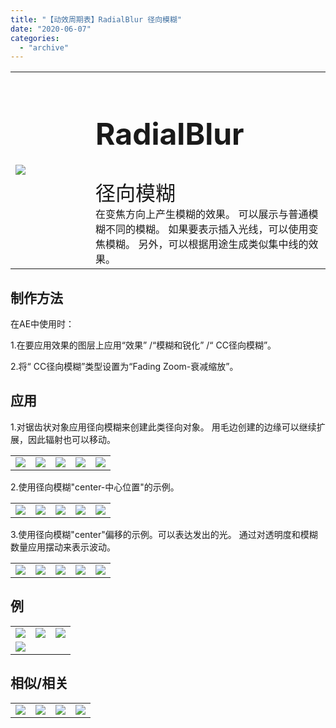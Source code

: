 ```yaml
---
title: "【动效周期表】RadialBlur 径向模糊"
date: "2020-06-07"
categories: 
  - "archive"
---
```


<table style="border-collapse: collapse; width: 100%;"><tbody class="table1"><tr><td style="width: 25.4125%;"><img src="https://mir.yuelili.com/user/AE/mg/foxcodex/RadialBlur.gif"></td><td style="width: 93.8898%;"><h2 style="font-size: 36pt;">RadialBlur</h2><div></div><span style="font-size: 24pt;">径向模糊</span><div></div>在变焦方向上产生模糊的效果。 可以展示与普通模糊不同的模糊。 如果要表示插入光线，可以使用变焦模糊。 另外，可以根据用途生成类似集中线的效果。</td></tr></tbody></table>

## 制作方法

在AE中使用时：

1.在要应用效果的图层上应用“效果” /“模糊和锐化” /“ CC径向模糊”。

2.将“ CC径向模糊”类型设置为“Fading Zoom-衰减缩放”。

## 应用

1.对锯齿状对象应用径向模糊来创建此类径向对象。 用毛边创建的边缘可以继续扩展，因此辐射也可以移动。

<table style="border-collapse: collapse;"><tbody class="table1"><tr><td><a href="https://www.yuelili.com/repeattrim/"><img src="https://mir.yuelili.com/user/AE/mg/foxcodex/RadialBlur.gif"></a></td><td><img class="plus" src="https://mir.yuelili.com/user/AE/mg/foxcodex/plus.png"></td><td><a href="https://yuelili.com/archive/RoughEdge/"><img src="https://mir.yuelili.com/user/AE/mg/foxcodex/RoughEdge.gif"></a></td><td><img class="plus" src="https://mir.yuelili.com/user/AE/mg/foxcodex/tri.png"></td><td><img src="https://mir.yuelili.com/user/AE/mg/foxcodex/RadialBlur-Ex001.gif"></td></tr></tbody></table>

2.使用径向模糊"center-中心位置"的示例。

<table style="border-collapse: collapse;"><tbody class="table1"><tr><td><a href="https://yuelili.com/archive/repeattrim/"><img src="https://mir.yuelili.com/user/AE/mg/foxcodex/RadialBlur.gif"></a></td><td><img class="plus" src="https://mir.yuelili.com/user/AE/mg/foxcodex/plus.png"></td><td><a href="https://yuelili.com/archive/CrossBlur/"><img src="https://mir.yuelili.com/user/AE/mg/foxcodex/CrossBlur.gif"></a></td><td><img class="plus" src="https://mir.yuelili.com/user/AE/mg/foxcodex/tri.png"></td><td><img src="https://mir.yuelili.com/user/AE/mg/foxcodex/CrossBlur-Ex001.gif"></td></tr></tbody></table>

3.使用径向模糊"center"偏移的示例。可以表达发出的光。 通过对透明度和模糊数量应用摆动来表示波动。

<table style="border-collapse: collapse;"><tbody class="table1"><tr><td><a href="https://yuelili.com/archive/repeattrim/"><img src="https://mir.yuelili.com/user/AE/mg/foxcodex/RadialBlur.gif"></a></td><td><img class="plus" src="https://mir.yuelili.com/user/AE/mg/foxcodex/plus.png"></td><td><a href="https://yuelili.com/archive/Opacity/"><img src="https://mir.yuelili.com/user/AE/mg/foxcodex/Opacity.gif"></a></td><td><img class="plus" src="https://mir.yuelili.com/user/AE/mg/foxcodex/tri.png"></td><td><img src="https://mir.yuelili.com/user/AE/mg/foxcodex/RadialBlur-Ex002.gif"></td></tr></tbody></table>

## 例

<table style="border-collapse: collapse; width: 100%;"><tbody class="table1"><tr><td style="width: 33.3333%;"><img src="https://mir.yuelili.com/user/AE/mg/foxcodex/RadialBlur-Ex001.gif"></td><td style="width: 33.3333%;"><img src="https://mir.yuelili.com/user/AE/mg/foxcodex/RadialBlur-Ex002.gif"></td><td style="width: 33.3333%;"><img src="https://mir.yuelili.com/user/AE/mg/foxcodex/CrossBlur-Ex001.gif"></td></tr><tr><td style="width: 33.3333%;"><img src="https://mir.yuelili.com/user/AE/mg/foxcodex/RoughEdge-Ex001.gif"></td><td style="width: 33.3333%;"></td><td style="width: 33.3333%;"></td></tr></tbody></table>

## 相似/相关

<table style="border-collapse: collapse;"><tbody class="table1"><tr><td><a href="https://yuelili.com/archive/blur/"><img src="https://mir.yuelili.com/user/AE/mg/foxcodex/Blur.gif"></a></td><td><a href="https://yuelili.com/archive/CrossBlur/"><img src="https://mir.yuelili.com/user/AE/mg/foxcodex/CrossBlur.gif"></a></td><td><a href="https://yuelili.com/archive/Flare/"><img src="https://mir.yuelili.com/user/AE/mg/foxcodex/Flare.gif"></a></td><td><img src="https://mir.yuelili.com/user/AE/mg/foxcodex/RoughEdge.gif"></td></tr></tbody></table>
